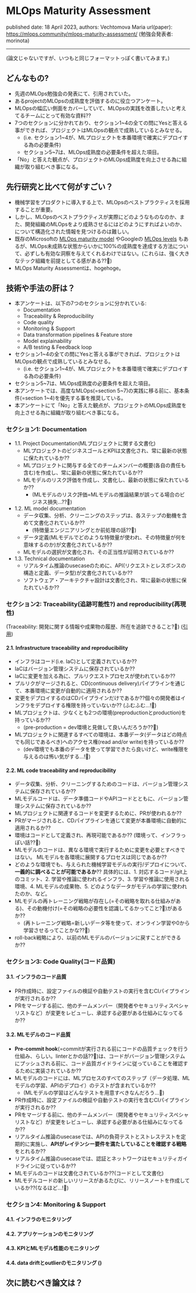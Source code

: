 <!-- (番外編)MLOps勉強会で推薦システム関連の発表を聞いて知らない用語を調べる!:MLOps Maturity Assessment -->

# MLOps Maturity Assessment

published date: 18 April 2023,
authors: Vechtomova Maria
url(paper): https://mlops.community/mlops-maturity-assessment/
(勉強会発表者: morinota)

---

(論文じゃないですが、いつもと同じフォーマットっぽく書いてみます。)

## どんなもの?

- 先週のMLOps勉強会の発表にて、引用されていた。
- あるprojectのMLOpsの成熟度を評価するのに役立つアンケート。
- MLOpsの幅広い側面をカバーしていて、MLOpsの実践を改善したいと考えてるチームにとって有効な資料??
- 7つのセクションに分かれており、セクション1~4の全ての問にYesと答える事ができれば、プロジェクトはMLOpsの観点で成熟しているとみなせる。
  - (i.e. セクション1~4が、MLプロジェクトを本番環境で確実にデプロイする為の必要条件)
  - セクション5~7は、MLOps成熟度の必要条件を超えた項目。
- 「No」と答えた観点が、プロジェクトのMLOps成熟度を向上させる為に組織が取り組むべき事になる。

## 先行研究と比べて何がすごい？

- 機械学習をプロダクトに導入する上で、MLOpsのベストプラクティスを採用することが重要。
- しかし、MLOpsのベストプラクティスが実際にどのようなものなのか、また、開発組織のMLOpsをより成熟させるにはどのようにすればよいのか、について構造化された情報を見つけるのは難しい。
- 既存のMicrosoftの [MLOps maturity model](hoge) やGoogleの [MLOps levels](hoge) もあるが、MLOps未成熟な状態からいかに100%の成熟度を達成する方法について、必ずしも有効な洞察を与えてくれるわけではない。(これらは、強く大きなテック組織を前提としてる感がある??:thinking:)
- MLOps Maturity Assessmentは、hogehoge。

## 技術や手法の肝は？

- 本アンケートは、以下の7つのセクションに分かれている:
  - Documentation
  - Traceability & Reproducibility
  - Code quality
  - Monitoring & Support
  - Data transformation pipelines & Feature store
  - Model explainability
  - A/B testing & Feedback loop
- セクション1~4の全ての問にYesと答える事ができれば、プロジェクトはMLOpsの観点で成熟しているとみなせる。
  - (i.e. セクション1~4が、MLプロジェクトを本番環境で確実にデプロイする為の必要条件)
- セクション5~7は、MLOps成熟度の必要条件を超えた項目。
- 本アンケートでは、高度なMLOps(=section 5~7)の実践に移る前に、基本条件(=section 1~4)を優先する事を推奨している。
- 本アンケートにて「No」と答えた観点が、プロジェクトのMLOps成熟度を向上させる為に組織が取り組むべき事になる。

### セクション1: Documentation

- 1.1. Project Documentation(MLプロジェクトに関する文書化)
  - MLプロジェクトのビジネスゴールとKPIは文書化され、常に最新の状態に保たれているか??
  - MLプロジェクトに関与する全てのチームメンバーの概要(各自の責任も含む)を作成し、常に最新の状態に保たれているか??
  - MLモデルのリスク評価を作成し、文書化し、最新の状態に保たれているか??
    - (MLモデルのリスク評価=MLモデルの推論結果が誤ってる場合のビジネス損失...??:thinking:)
- 1.2. ML model documentation
  - データ収集、分析、クリーニングのステップは、各ステップの動機を含めて文書化されているか??
    - (特徴量エンジニアリングとか前処理の話??:thinking:)
  - データ定義(MLモデルでどのような特徴量が使われ、その特徴量が何を意味するのか)が文書化されているか??
  - MLモデルの選択が文書化され、その正当性が証明されているか??
- 1.3. Technical documentation
  - リアルタイム推論のusecaseのために、API(リクエストとレスポンスの構造と定義、データ型)が文書化されているか??
  - ソフトウェア・アーキテクチャ設計は文書化され、常に最新の状態に保たれているか??

### セクション2: Traceability(追跡可能性?) and reproducibility(再現性)

(Traceability: 開発に関する情報や成果物の履歴、所在を追跡できること?:thinking:) ([引用](https://www.qbook.jp/column/1670.html#:~:text=%E3%82%BD%E3%83%95%E3%83%88%E3%82%A6%E3%82%A7%E3%82%A2%E9%96%8B%E7%99%BA%E3%81%AB%E3%81%8A%E3%81%91%E3%82%8B%E3%83%88%E3%83%AC%E3%83%BC%E3%82%B5%E3%83%93%E3%83%AA%E3%83%86%E3%82%A3%E3%81%A8%E3%81%AF%E3%80%81%E3%80%8C%E9%96%8B%E7%99%BA%E3%81%AB%E9%96%A2%E3%81%99%E3%82%8B%E6%83%85%E5%A0%B1%E3%82%84%E6%88%90%E6%9E%9C%E7%89%A9%E3%81%AE%E5%B1%A5%E6%AD%B4%E3%80%81%E6%89%80%E5%9C%A8%E3%82%92%E8%BF%BD%E8%B7%A1%E3%81%A7%E3%81%8D%E3%82%8B%E3%81%93%E3%81%A8%E3%80%8D%E3%81%A7%E3%81%99%E3%80%82))

#### 2.1. Infrastructure traceability and reproducibility

- インフラはコード(i.e. IaC)として定義されているか??
- IaCはバージョン管理システムに保存されているか??
- IaCに変更を加える為に、プルリクエストプロセスが使われているか??
- プルリクがマージされると、CD(continuous delivery)パイプラインを通じて、本番環境に変更が自動的に適用されるか??
- 変更をデプロイするのはCDパイプラインだけであるか??個々の開発者はインフラをデプロイする権限を持っていないか?? (ふむふむ...!:thinking:)
- MLプロジェクトは、少なくとも2つの環境(preproductionとproduction)を持っているか??
  - (pre-production = dev環境と見做して良いんだろうか??:thinking:)
- MLプロジェクトに関連するすべての環境は、本番データ(データはどの時点でも同じであるべき)へのアクセス権(read and/or write)を持っているか??
  - (dev環境でも本番のデータを使って学習できたら良いけど、write権限を与えるのは怖い気がする...!:thinking:)

#### 2.2. ML code traceability and reproducibility

- データ収集、分析、クリーニングするためのコードは、バージョン管理システムに保存されているか??
- MLモデルコードは、データ準備コードやAPIコードとともに、バージョン管理システムに保存されているか??
- MLプロジェクトに関連するコードを変更するために、PRが使われるか??
- PRがマージされると、CDパイプラインを通じて変更が本番環境に自動的に適用されるか??
- 環境はコードとして定義され、再現可能であるか?? (環境って、インフラっぽい話??:thinking:)
- MLモデルのコードは、異なる環境で実行するために変更を必要とすべきではない。 MLモデルを各環境に展開するプロセスは同じであるか??
- どのような環境でも、与えられた機械学習モデルの実行/デプロイについて、**一義的に調べることが可能であるか**?? 具体的には、1. 対応するコード/git上のコミット、2. 学習や推論に使われるインフラ、3. 学習や推論に使用される環境、4. MLモデルの成果物、5. どのようなデータがモデルの学習に使われたのか、など。
- MLモデルの再トレーニング戦略が存在し(=その戦略を取れる仕組みがある)、その動機付け(=その戦略の必要性を認識してるかってこと?:thinking:)があるか??
  - (再トレーニング戦略=新しいデータ等を使って、オンライン学習や0から学習させるってことかな??:thinking:)
- roll-back戦略により、以前のMLモデルのバージョンに戻すことができるか??

### セクション3: Code Quality(コード品質)

#### 3.1. インフラのコード品質

- PR作成時に、設定ファイルの検証や自動テストの実行を含むCIパイプラインが実行されるか??
- PRをマージする前に、他のチームメンバー（開発者やセキュリティスペシャリストなど）が変更をレビューし、承認する必要がある仕組みになってるか??

#### 3.2. MLモデルのコード品質

- **Pre-commit hook**(=commitが実行される前にコードの品質チェックを行う仕組み、らしい。linterとかの話??:thinking:)は、コードがバージョン管理システムにプッシュされる前に、コード品質ガイドラインに従っていることを確認するために実装されているか??
- MLモデルのコードには、MLプロセスのすべてのステップ（データ処理、MLモデルの学習、APIのデプロイ）のテストが含まれているか??
  - (MLモデルの学習はどんなテストを用意すべきなんだろう...:thinking:)
- PR作成時に、設定ファイルの検証や自動テストの実行を含むCIパイプラインが実行されるか??
- PRをマージする前に、他のチームメンバー（開発者やセキュリティスペシャリストなど）が変更をレビューし、承認する必要がある仕組みになってるか??
- リアルタイム推論のusecaseでは、APIの負荷テストとストレステストを定期的に実施し、**APIがレイテンシー要件を満たしていることを確認する戦略**をとれるか??
- リアルタイム推論のusecaseでは、認証とネットワークはセキュリティガイドラインに従っているか??
- MLモデルのコードは文書化されているか??(コードとして文書化)
- MLモデルコードの新しいリリースがあるたびに、リリースノートを作成しているか??(なるほど...!:thinking:)

### セクション4: Monitoring & Support

#### 4.1. インフラのモニタリング

#### 4.2. アプリケーションのモニタリング

#### 4.3. KPIとMLモデル性能のモニタリング

#### 4.4. data driftとoutlierのモニタリング ()

## 次に読むべき論文は？
